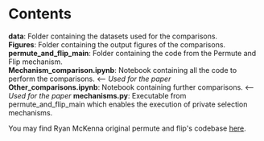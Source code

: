 # Contents

**data**: Folder containing the datasets used for the comparisons.    
**Figures**: Folder containing the output figures of the comparisons.    
**permute_and_flip_main**: Folder containing the code from the Permute and Flip mechanism.     
**Mechanism_comparison.ipynb**: Notebook containing all the code to perform the comparisons.    <-- *Used for the paper*
**Other_comparisons.ipynb**: Notebook containing further comparisons.     <-- *Used for the paper*
**mechanisms.py**: Executable from permute_and_flip_main which enables the execution of private selection mechanisms.     


You may find Ryan McKenna original permute and flip's codebase [here](https://github.com/ryan112358/permute-and-flip).
